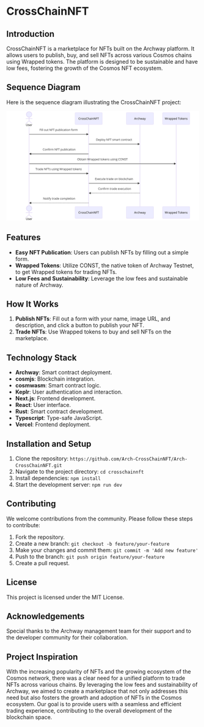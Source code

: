# CrossChainNFT

## Introduction
CrossChainNFT is a marketplace for NFTs built on the Archway platform. It allows users to publish, buy, and sell NFTs across various Cosmos chains using Wrapped tokens. The platform is designed to be sustainable and have low fees, fostering the growth of the Cosmos NFT ecosystem.

## Sequence Diagram
Here is the sequence diagram illustrating the CrossChainNFT project:

![CrossChainNFT Sequence Diagram](https://github.com/samarabdelhameed/pics/blob/main/Arch-CrossChainNFT.png)


## Features
- **Easy NFT Publication**: Users can publish NFTs by filling out a simple form.
- **Wrapped Tokens**: Utilize CONST, the native token of Archway Testnet, to get Wrapped tokens for trading NFTs.
- **Low Fees and Sustainability**: Leverage the low fees and sustainable nature of Archway.

## How It Works
1. **Publish NFTs**: Fill out a form with your name, image URL, and description, and click a button to publish your NFT.
2. **Trade NFTs**: Use Wrapped tokens to buy and sell NFTs on the marketplace.

## Technology Stack
- **Archway**: Smart contract deployment.
- **cosmjs**: Blockchain integration.
- **cosmwasm**: Smart contract logic.
- **Keplr**: User authentication and interaction.
- **Next.js**: Frontend development.
- **React**: User interface.
- **Rust**: Smart contract development.
- **Typescript**: Type-safe JavaScript.
- **Vercel**: Frontend deployment.

## Installation and Setup
1. Clone the repository: `https://github.com/Arch-CrossChainNFT/Arch-CrossChainNFT.git`
2. Navigate to the project directory: `cd crosschainnft`
3. Install dependencies: `npm install`
4. Start the development server: `npm run dev`



## Contributing
We welcome contributions from the community. Please follow these steps to contribute:
1. Fork the repository.
2. Create a new branch: `git checkout -b feature/your-feature`
3. Make your changes and commit them: `git commit -m 'Add new feature'`
4. Push to the branch: `git push origin feature/your-feature`
5. Create a pull request.

## License
This project is licensed under the MIT License.


## Acknowledgements
Special thanks to the Archway management team for their support and to the developer community for their collaboration.



## Project Inspiration
With the increasing popularity of NFTs and the growing ecosystem of the Cosmos network, there was a clear need for a unified platform to trade NFTs across various chains. By leveraging the low fees and sustainability of Archway, we aimed to create a marketplace that not only addresses this need but also fosters the growth and adoption of NFTs in the Cosmos ecosystem. Our goal is to provide users with a seamless and efficient trading experience, contributing to the overall development of the blockchain space.
